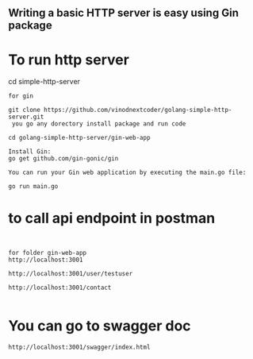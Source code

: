 
## Writing a basic HTTP server is easy using Gin package

# To run http server

cd simple-http-server

```
for gin

git clone https://github.com/vinodnextcoder/golang-simple-http-server.git
 you go any dorectory install package and run code

cd golang-simple-http-server/gin-web-app

Install Gin:
go get github.com/gin-gonic/gin

You can run your Gin web application by executing the main.go file:

go run main.go

````

# to call api endpoint in postman

```


for folder gin-web-app
http://localhost:3001

http://localhost:3001/user/testuser

http://localhost:3001/contact


```

# You can go to swagger doc

```
http://localhost:3001/swagger/index.html
```
